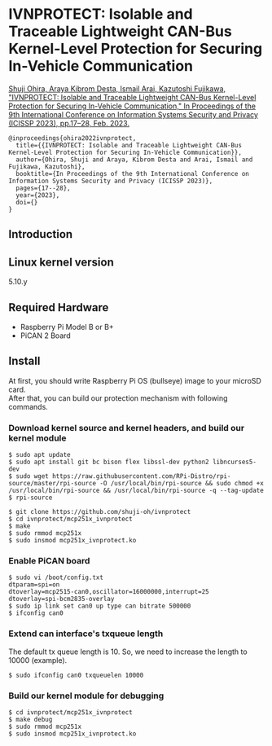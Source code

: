 # IVNPROTECT: Isolable and Traceable Lightweight CAN-Bus Kernel-Level Protection for Securing In-Vehicle Communication

[Shuji Ohira, Araya Kibrom Desta, Ismail Arai, Kazutoshi Fujikawa, "IVNPROTECT: Isolable and Traceable Lightweight CAN-Bus Kernel-Level Protection for Securing In-Vehicle Communication," In Proceedings of the 9th International Conference on Information Systems Security and Privacy (ICISSP 2023), pp.17–28, Feb. 2023.](https://www.insticc.org/Primoris/Resources/PaperPdf.ashx?idPaper=pbpYnzK0ovw=)

```
@inproceedings{ohira2022ivnprotect,
  title={{IVNPROTECT: Isolable and Traceable Lightweight CAN-Bus Kernel-Level Protection for Securing In-Vehicle Communication}},
  author={Ohira, Shuji and Araya, Kibrom Desta and Arai, Ismail and Fujikawa, Kazutoshi},
  booktitle={In Proceedings of the 9th International Conference on Information Systems Security and Privacy (ICISSP 2023)},
  pages={17--28},
  year={2023},
  doi={}
}
```

## Introduction  

## Linux kernel version  

5.10.y  

## Required Hardware  

* Raspberry Pi Model B or B+  
* PiCAN 2 Board  

## Install  
At first, you should write Raspberry Pi OS (bullseye) image to your microSD card.  
After that, you can build our protection mechanism with following commands.

### Download kernel source and kernel headers, and build our kernel module
```
$ sudo apt update  
$ sudo apt install git bc bison flex libssl-dev python2 libncurses5-dev  
$ sudo wget https://raw.githubusercontent.com/RPi-Distro/rpi-source/master/rpi-source -O /usr/local/bin/rpi-source && sudo chmod +x /usr/local/bin/rpi-source && /usr/local/bin/rpi-source -q --tag-update  
$ rpi-source  
  
$ git clone https://github.com/shuji-oh/ivnprotect  
$ cd ivnprotect/mcp251x_ivnprotect  
$ make  
$ sudo rmmod mcp251x  
$ sudo insmod mcp251x_ivnprotect.ko  
```

### Enable PiCAN board
```
$ sudo vi /boot/config.txt  
dtparam=spi=on  
dtoverlay=mcp2515-can0,oscillator=16000000,interrupt=25  
dtoverlay=spi-bcm2835-overlay  
$ sudo ip link set can0 up type can bitrate 500000  
$ ifconfig can0  
```

### Extend can interface's txqueue length
The default tx queue length is 10. So, we need to increase the length to 10000 (example).  
```
$ sudo ifconfig can0 txqueuelen 10000  
```

### Build our kernel module for debugging
```
$ cd ivnprotect/mcp251x_ivnprotect  
$ make debug  
$ sudo rmmod mcp251x  
$ sudo insmod mcp251x_ivnprotect.ko  
```


